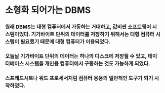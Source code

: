 # 소형화 되어가는 DBMS

### 원래 DBMS는 대형 컴퓨터에서 가동하는 거대하고, 값비싼 소프트웨어 시스템이었다. 기가바이트 단위의 데이터를 저장하기 위해서는 대형 컴퓨터 시스템이 필요했기 때문에 대형 컴퓨터가 이용되었다.

### 오늘날 기가바이트 단위의 데이터는 하나의 디스크에 저장될 수 있고, 데이터베이스 시스템을 개인용 컴퓨터에서 구동하는 것도 가능하게 되었다.

### 스프레드시트나 워드 프로세서처럼 컴퓨터 응용의 일반적인 도구가 되기 시작하였다.
